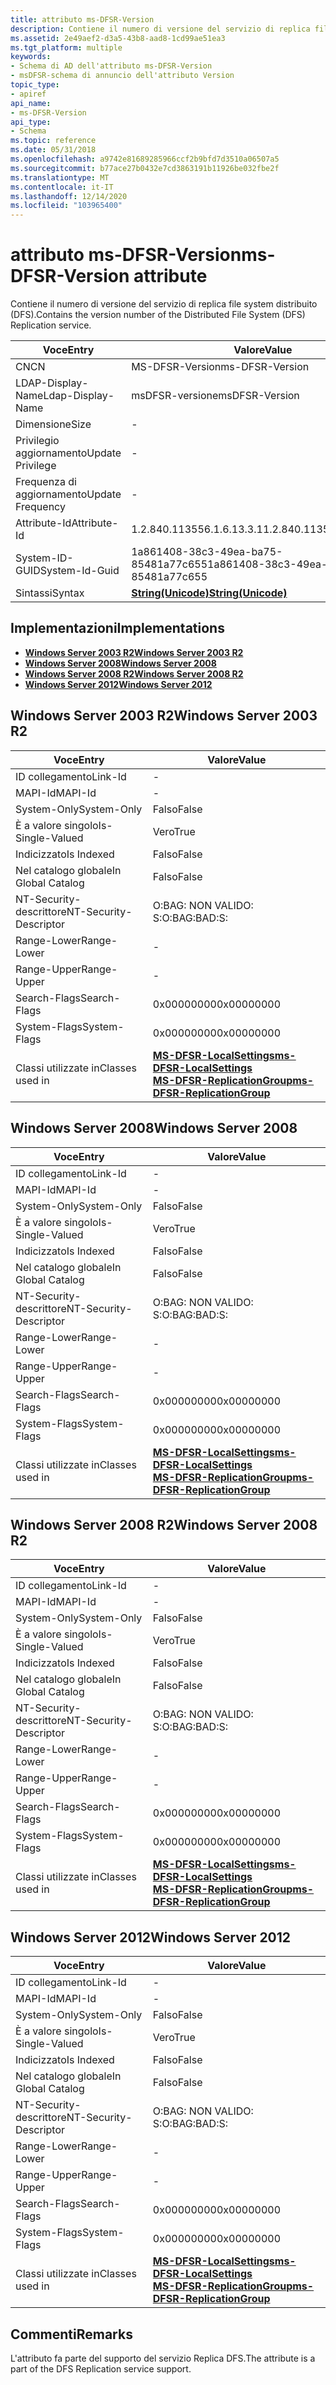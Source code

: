 ```yaml
---
title: attributo ms-DFSR-Version
description: Contiene il numero di versione del servizio di replica file system distribuito (DFS).
ms.assetid: 2e49aef2-d3a5-43b8-aad8-1cd99ae51ea3
ms.tgt_platform: multiple
keywords:
- Schema di AD dell'attributo ms-DFSR-Version
- msDFSR-schema di annuncio dell'attributo Version
topic_type:
- apiref
api_name:
- ms-DFSR-Version
api_type:
- Schema
ms.topic: reference
ms.date: 05/31/2018
ms.openlocfilehash: a9742e81689285966ccf2b9bfd7d3510a06507a5
ms.sourcegitcommit: b77ace27b0432e7cd3863191b11926be032fbe2f
ms.translationtype: MT
ms.contentlocale: it-IT
ms.lasthandoff: 12/14/2020
ms.locfileid: "103965400"
---
```

# <a name="ms-dfsr-version-attribute"></a><span data-ttu-id="623b5-105">attributo ms-DFSR-Version</span><span class="sxs-lookup"><span data-stu-id="623b5-105">ms-DFSR-Version attribute</span></span>

<span data-ttu-id="623b5-106">Contiene il numero di versione del servizio di replica file system distribuito (DFS).</span><span class="sxs-lookup"><span data-stu-id="623b5-106">Contains the version number of the Distributed File System (DFS) Replication service.</span></span>



| <span data-ttu-id="623b5-107">Voce</span><span class="sxs-lookup"><span data-stu-id="623b5-107">Entry</span></span> | <span data-ttu-id="623b5-108">Valore</span><span class="sxs-lookup"><span data-stu-id="623b5-108">Value</span></span> |
|-------------------|---------------------------------------------|
| <span data-ttu-id="623b5-109">CN</span><span class="sxs-lookup"><span data-stu-id="623b5-109">CN</span></span>                | <span data-ttu-id="623b5-110">MS-DFSR-Version</span><span class="sxs-lookup"><span data-stu-id="623b5-110">ms-DFSR-Version</span></span>                             |
| <span data-ttu-id="623b5-111">LDAP-Display-Name</span><span class="sxs-lookup"><span data-stu-id="623b5-111">Ldap-Display-Name</span></span> | <span data-ttu-id="623b5-112">msDFSR-versione</span><span class="sxs-lookup"><span data-stu-id="623b5-112">msDFSR-Version</span></span>                              |
| <span data-ttu-id="623b5-113">Dimensione</span><span class="sxs-lookup"><span data-stu-id="623b5-113">Size</span></span>              | \-                                          |
| <span data-ttu-id="623b5-114">Privilegio aggiornamento</span><span class="sxs-lookup"><span data-stu-id="623b5-114">Update Privilege</span></span>  | \-                                          |
| <span data-ttu-id="623b5-115">Frequenza di aggiornamento</span><span class="sxs-lookup"><span data-stu-id="623b5-115">Update Frequency</span></span>  | \-                                          |
| <span data-ttu-id="623b5-116">Attribute-Id</span><span class="sxs-lookup"><span data-stu-id="623b5-116">Attribute-Id</span></span>      | <span data-ttu-id="623b5-117">1.2.840.113556.1.6.13.3.1</span><span class="sxs-lookup"><span data-stu-id="623b5-117">1.2.840.113556.1.6.13.3.1</span></span>                   |
| <span data-ttu-id="623b5-118">System-ID-GUID</span><span class="sxs-lookup"><span data-stu-id="623b5-118">System-Id-Guid</span></span>    | <span data-ttu-id="623b5-119">1a861408-38c3-49ea-ba75-85481a77c655</span><span class="sxs-lookup"><span data-stu-id="623b5-119">1a861408-38c3-49ea-ba75-85481a77c655</span></span>        |
| <span data-ttu-id="623b5-120">Sintassi</span><span class="sxs-lookup"><span data-stu-id="623b5-120">Syntax</span></span>            | [<span data-ttu-id="623b5-121">**String(Unicode)**</span><span class="sxs-lookup"><span data-stu-id="623b5-121">**String(Unicode)**</span></span>](s-string-unicode.md) |



## <a name="implementations"></a><span data-ttu-id="623b5-122">Implementazioni</span><span class="sxs-lookup"><span data-stu-id="623b5-122">Implementations</span></span>

-   [<span data-ttu-id="623b5-123">**Windows Server 2003 R2**</span><span class="sxs-lookup"><span data-stu-id="623b5-123">**Windows Server 2003 R2**</span></span>](#windows-server-2003-r2)
-   [<span data-ttu-id="623b5-124">**Windows Server 2008**</span><span class="sxs-lookup"><span data-stu-id="623b5-124">**Windows Server 2008**</span></span>](#windows-server-2008)
-   [<span data-ttu-id="623b5-125">**Windows Server 2008 R2**</span><span class="sxs-lookup"><span data-stu-id="623b5-125">**Windows Server 2008 R2**</span></span>](#windows-server-2008-r2)
-   [<span data-ttu-id="623b5-126">**Windows Server 2012**</span><span class="sxs-lookup"><span data-stu-id="623b5-126">**Windows Server 2012**</span></span>](#windows-server-2012)

## <a name="windows-server-2003-r2"></a><span data-ttu-id="623b5-127">Windows Server 2003 R2</span><span class="sxs-lookup"><span data-stu-id="623b5-127">Windows Server 2003 R2</span></span>



| <span data-ttu-id="623b5-128">Voce</span><span class="sxs-lookup"><span data-stu-id="623b5-128">Entry</span></span> | <span data-ttu-id="623b5-129">Valore</span><span class="sxs-lookup"><span data-stu-id="623b5-129">Value</span></span> |
|------------------------|---------------------------------------------------------------------------------------------------------------------------------------------|
| <span data-ttu-id="623b5-130">ID collegamento</span><span class="sxs-lookup"><span data-stu-id="623b5-130">Link-Id</span></span>                | \-                                                                                                                                          |
| <span data-ttu-id="623b5-131">MAPI-Id</span><span class="sxs-lookup"><span data-stu-id="623b5-131">MAPI-Id</span></span>                | \-                                                                                                                                          |
| <span data-ttu-id="623b5-132">System-Only</span><span class="sxs-lookup"><span data-stu-id="623b5-132">System-Only</span></span>            | <span data-ttu-id="623b5-133">Falso</span><span class="sxs-lookup"><span data-stu-id="623b5-133">False</span></span>                                                                                                                                       |
| <span data-ttu-id="623b5-134">È a valore singolo</span><span class="sxs-lookup"><span data-stu-id="623b5-134">Is-Single-Valued</span></span>       | <span data-ttu-id="623b5-135">Vero</span><span class="sxs-lookup"><span data-stu-id="623b5-135">True</span></span>                                                                                                                                        |
| <span data-ttu-id="623b5-136">Indicizzato</span><span class="sxs-lookup"><span data-stu-id="623b5-136">Is Indexed</span></span>             | <span data-ttu-id="623b5-137">Falso</span><span class="sxs-lookup"><span data-stu-id="623b5-137">False</span></span>                                                                                                                                       |
| <span data-ttu-id="623b5-138">Nel catalogo globale</span><span class="sxs-lookup"><span data-stu-id="623b5-138">In Global Catalog</span></span>      | <span data-ttu-id="623b5-139">Falso</span><span class="sxs-lookup"><span data-stu-id="623b5-139">False</span></span>                                                                                                                                       |
| <span data-ttu-id="623b5-140">NT-Security-descrittore</span><span class="sxs-lookup"><span data-stu-id="623b5-140">NT-Security-Descriptor</span></span> | <span data-ttu-id="623b5-141">O:BAG: NON VALIDO: S:</span><span class="sxs-lookup"><span data-stu-id="623b5-141">O:BAG:BAD:S:</span></span>                                                                                                                                |
| <span data-ttu-id="623b5-142">Range-Lower</span><span class="sxs-lookup"><span data-stu-id="623b5-142">Range-Lower</span></span>            | \-                                                                                                                                          |
| <span data-ttu-id="623b5-143">Range-Upper</span><span class="sxs-lookup"><span data-stu-id="623b5-143">Range-Upper</span></span>            | \-                                                                                                                                          |
| <span data-ttu-id="623b5-144">Search-Flags</span><span class="sxs-lookup"><span data-stu-id="623b5-144">Search-Flags</span></span>           | <span data-ttu-id="623b5-145">0x00000000</span><span class="sxs-lookup"><span data-stu-id="623b5-145">0x00000000</span></span>                                                                                                                                  |
| <span data-ttu-id="623b5-146">System-Flags</span><span class="sxs-lookup"><span data-stu-id="623b5-146">System-Flags</span></span>           | <span data-ttu-id="623b5-147">0x00000000</span><span class="sxs-lookup"><span data-stu-id="623b5-147">0x00000000</span></span>                                                                                                                                  |
| <span data-ttu-id="623b5-148">Classi utilizzate in</span><span class="sxs-lookup"><span data-stu-id="623b5-148">Classes used in</span></span>        | [<span data-ttu-id="623b5-149">**MS-DFSR-LocalSettings**</span><span class="sxs-lookup"><span data-stu-id="623b5-149">**ms-DFSR-LocalSettings**</span></span>](c-msdfsr-localsettings.md)<br/> [<span data-ttu-id="623b5-150">**MS-DFSR-ReplicationGroup**</span><span class="sxs-lookup"><span data-stu-id="623b5-150">**ms-DFSR-ReplicationGroup**</span></span>](c-msdfsr-replicationgroup.md)<br/> |



## <a name="windows-server-2008"></a><span data-ttu-id="623b5-151">Windows Server 2008</span><span class="sxs-lookup"><span data-stu-id="623b5-151">Windows Server 2008</span></span>



| <span data-ttu-id="623b5-152">Voce</span><span class="sxs-lookup"><span data-stu-id="623b5-152">Entry</span></span> | <span data-ttu-id="623b5-153">Valore</span><span class="sxs-lookup"><span data-stu-id="623b5-153">Value</span></span> |
|------------------------|---------------------------------------------------------------------------------------------------------------------------------------------|
| <span data-ttu-id="623b5-154">ID collegamento</span><span class="sxs-lookup"><span data-stu-id="623b5-154">Link-Id</span></span>                | \-                                                                                                                                          |
| <span data-ttu-id="623b5-155">MAPI-Id</span><span class="sxs-lookup"><span data-stu-id="623b5-155">MAPI-Id</span></span>                | \-                                                                                                                                          |
| <span data-ttu-id="623b5-156">System-Only</span><span class="sxs-lookup"><span data-stu-id="623b5-156">System-Only</span></span>            | <span data-ttu-id="623b5-157">Falso</span><span class="sxs-lookup"><span data-stu-id="623b5-157">False</span></span>                                                                                                                                       |
| <span data-ttu-id="623b5-158">È a valore singolo</span><span class="sxs-lookup"><span data-stu-id="623b5-158">Is-Single-Valued</span></span>       | <span data-ttu-id="623b5-159">Vero</span><span class="sxs-lookup"><span data-stu-id="623b5-159">True</span></span>                                                                                                                                        |
| <span data-ttu-id="623b5-160">Indicizzato</span><span class="sxs-lookup"><span data-stu-id="623b5-160">Is Indexed</span></span>             | <span data-ttu-id="623b5-161">Falso</span><span class="sxs-lookup"><span data-stu-id="623b5-161">False</span></span>                                                                                                                                       |
| <span data-ttu-id="623b5-162">Nel catalogo globale</span><span class="sxs-lookup"><span data-stu-id="623b5-162">In Global Catalog</span></span>      | <span data-ttu-id="623b5-163">Falso</span><span class="sxs-lookup"><span data-stu-id="623b5-163">False</span></span>                                                                                                                                       |
| <span data-ttu-id="623b5-164">NT-Security-descrittore</span><span class="sxs-lookup"><span data-stu-id="623b5-164">NT-Security-Descriptor</span></span> | <span data-ttu-id="623b5-165">O:BAG: NON VALIDO: S:</span><span class="sxs-lookup"><span data-stu-id="623b5-165">O:BAG:BAD:S:</span></span>                                                                                                                                |
| <span data-ttu-id="623b5-166">Range-Lower</span><span class="sxs-lookup"><span data-stu-id="623b5-166">Range-Lower</span></span>            | \-                                                                                                                                          |
| <span data-ttu-id="623b5-167">Range-Upper</span><span class="sxs-lookup"><span data-stu-id="623b5-167">Range-Upper</span></span>            | \-                                                                                                                                          |
| <span data-ttu-id="623b5-168">Search-Flags</span><span class="sxs-lookup"><span data-stu-id="623b5-168">Search-Flags</span></span>           | <span data-ttu-id="623b5-169">0x00000000</span><span class="sxs-lookup"><span data-stu-id="623b5-169">0x00000000</span></span>                                                                                                                                  |
| <span data-ttu-id="623b5-170">System-Flags</span><span class="sxs-lookup"><span data-stu-id="623b5-170">System-Flags</span></span>           | <span data-ttu-id="623b5-171">0x00000000</span><span class="sxs-lookup"><span data-stu-id="623b5-171">0x00000000</span></span>                                                                                                                                  |
| <span data-ttu-id="623b5-172">Classi utilizzate in</span><span class="sxs-lookup"><span data-stu-id="623b5-172">Classes used in</span></span>        | [<span data-ttu-id="623b5-173">**MS-DFSR-LocalSettings**</span><span class="sxs-lookup"><span data-stu-id="623b5-173">**ms-DFSR-LocalSettings**</span></span>](c-msdfsr-localsettings.md)<br/> [<span data-ttu-id="623b5-174">**MS-DFSR-ReplicationGroup**</span><span class="sxs-lookup"><span data-stu-id="623b5-174">**ms-DFSR-ReplicationGroup**</span></span>](c-msdfsr-replicationgroup.md)<br/> |



## <a name="windows-server-2008-r2"></a><span data-ttu-id="623b5-175">Windows Server 2008 R2</span><span class="sxs-lookup"><span data-stu-id="623b5-175">Windows Server 2008 R2</span></span>



| <span data-ttu-id="623b5-176">Voce</span><span class="sxs-lookup"><span data-stu-id="623b5-176">Entry</span></span> | <span data-ttu-id="623b5-177">Valore</span><span class="sxs-lookup"><span data-stu-id="623b5-177">Value</span></span> |
|------------------------|---------------------------------------------------------------------------------------------------------------------------------------------|
| <span data-ttu-id="623b5-178">ID collegamento</span><span class="sxs-lookup"><span data-stu-id="623b5-178">Link-Id</span></span>                | \-                                                                                                                                          |
| <span data-ttu-id="623b5-179">MAPI-Id</span><span class="sxs-lookup"><span data-stu-id="623b5-179">MAPI-Id</span></span>                | \-                                                                                                                                          |
| <span data-ttu-id="623b5-180">System-Only</span><span class="sxs-lookup"><span data-stu-id="623b5-180">System-Only</span></span>            | <span data-ttu-id="623b5-181">Falso</span><span class="sxs-lookup"><span data-stu-id="623b5-181">False</span></span>                                                                                                                                       |
| <span data-ttu-id="623b5-182">È a valore singolo</span><span class="sxs-lookup"><span data-stu-id="623b5-182">Is-Single-Valued</span></span>       | <span data-ttu-id="623b5-183">Vero</span><span class="sxs-lookup"><span data-stu-id="623b5-183">True</span></span>                                                                                                                                        |
| <span data-ttu-id="623b5-184">Indicizzato</span><span class="sxs-lookup"><span data-stu-id="623b5-184">Is Indexed</span></span>             | <span data-ttu-id="623b5-185">Falso</span><span class="sxs-lookup"><span data-stu-id="623b5-185">False</span></span>                                                                                                                                       |
| <span data-ttu-id="623b5-186">Nel catalogo globale</span><span class="sxs-lookup"><span data-stu-id="623b5-186">In Global Catalog</span></span>      | <span data-ttu-id="623b5-187">Falso</span><span class="sxs-lookup"><span data-stu-id="623b5-187">False</span></span>                                                                                                                                       |
| <span data-ttu-id="623b5-188">NT-Security-descrittore</span><span class="sxs-lookup"><span data-stu-id="623b5-188">NT-Security-Descriptor</span></span> | <span data-ttu-id="623b5-189">O:BAG: NON VALIDO: S:</span><span class="sxs-lookup"><span data-stu-id="623b5-189">O:BAG:BAD:S:</span></span>                                                                                                                                |
| <span data-ttu-id="623b5-190">Range-Lower</span><span class="sxs-lookup"><span data-stu-id="623b5-190">Range-Lower</span></span>            | \-                                                                                                                                          |
| <span data-ttu-id="623b5-191">Range-Upper</span><span class="sxs-lookup"><span data-stu-id="623b5-191">Range-Upper</span></span>            | \-                                                                                                                                          |
| <span data-ttu-id="623b5-192">Search-Flags</span><span class="sxs-lookup"><span data-stu-id="623b5-192">Search-Flags</span></span>           | <span data-ttu-id="623b5-193">0x00000000</span><span class="sxs-lookup"><span data-stu-id="623b5-193">0x00000000</span></span>                                                                                                                                  |
| <span data-ttu-id="623b5-194">System-Flags</span><span class="sxs-lookup"><span data-stu-id="623b5-194">System-Flags</span></span>           | <span data-ttu-id="623b5-195">0x00000000</span><span class="sxs-lookup"><span data-stu-id="623b5-195">0x00000000</span></span>                                                                                                                                  |
| <span data-ttu-id="623b5-196">Classi utilizzate in</span><span class="sxs-lookup"><span data-stu-id="623b5-196">Classes used in</span></span>        | [<span data-ttu-id="623b5-197">**MS-DFSR-LocalSettings**</span><span class="sxs-lookup"><span data-stu-id="623b5-197">**ms-DFSR-LocalSettings**</span></span>](c-msdfsr-localsettings.md)<br/> [<span data-ttu-id="623b5-198">**MS-DFSR-ReplicationGroup**</span><span class="sxs-lookup"><span data-stu-id="623b5-198">**ms-DFSR-ReplicationGroup**</span></span>](c-msdfsr-replicationgroup.md)<br/> |



## <a name="windows-server-2012"></a><span data-ttu-id="623b5-199">Windows Server 2012</span><span class="sxs-lookup"><span data-stu-id="623b5-199">Windows Server 2012</span></span>



| <span data-ttu-id="623b5-200">Voce</span><span class="sxs-lookup"><span data-stu-id="623b5-200">Entry</span></span> | <span data-ttu-id="623b5-201">Valore</span><span class="sxs-lookup"><span data-stu-id="623b5-201">Value</span></span> |
|------------------------|---------------------------------------------------------------------------------------------------------------------------------------------|
| <span data-ttu-id="623b5-202">ID collegamento</span><span class="sxs-lookup"><span data-stu-id="623b5-202">Link-Id</span></span>                | \-                                                                                                                                          |
| <span data-ttu-id="623b5-203">MAPI-Id</span><span class="sxs-lookup"><span data-stu-id="623b5-203">MAPI-Id</span></span>                | \-                                                                                                                                          |
| <span data-ttu-id="623b5-204">System-Only</span><span class="sxs-lookup"><span data-stu-id="623b5-204">System-Only</span></span>            | <span data-ttu-id="623b5-205">Falso</span><span class="sxs-lookup"><span data-stu-id="623b5-205">False</span></span>                                                                                                                                       |
| <span data-ttu-id="623b5-206">È a valore singolo</span><span class="sxs-lookup"><span data-stu-id="623b5-206">Is-Single-Valued</span></span>       | <span data-ttu-id="623b5-207">Vero</span><span class="sxs-lookup"><span data-stu-id="623b5-207">True</span></span>                                                                                                                                        |
| <span data-ttu-id="623b5-208">Indicizzato</span><span class="sxs-lookup"><span data-stu-id="623b5-208">Is Indexed</span></span>             | <span data-ttu-id="623b5-209">Falso</span><span class="sxs-lookup"><span data-stu-id="623b5-209">False</span></span>                                                                                                                                       |
| <span data-ttu-id="623b5-210">Nel catalogo globale</span><span class="sxs-lookup"><span data-stu-id="623b5-210">In Global Catalog</span></span>      | <span data-ttu-id="623b5-211">Falso</span><span class="sxs-lookup"><span data-stu-id="623b5-211">False</span></span>                                                                                                                                       |
| <span data-ttu-id="623b5-212">NT-Security-descrittore</span><span class="sxs-lookup"><span data-stu-id="623b5-212">NT-Security-Descriptor</span></span> | <span data-ttu-id="623b5-213">O:BAG: NON VALIDO: S:</span><span class="sxs-lookup"><span data-stu-id="623b5-213">O:BAG:BAD:S:</span></span>                                                                                                                                |
| <span data-ttu-id="623b5-214">Range-Lower</span><span class="sxs-lookup"><span data-stu-id="623b5-214">Range-Lower</span></span>            | \-                                                                                                                                          |
| <span data-ttu-id="623b5-215">Range-Upper</span><span class="sxs-lookup"><span data-stu-id="623b5-215">Range-Upper</span></span>            | \-                                                                                                                                          |
| <span data-ttu-id="623b5-216">Search-Flags</span><span class="sxs-lookup"><span data-stu-id="623b5-216">Search-Flags</span></span>           | <span data-ttu-id="623b5-217">0x00000000</span><span class="sxs-lookup"><span data-stu-id="623b5-217">0x00000000</span></span>                                                                                                                                  |
| <span data-ttu-id="623b5-218">System-Flags</span><span class="sxs-lookup"><span data-stu-id="623b5-218">System-Flags</span></span>           | <span data-ttu-id="623b5-219">0x00000000</span><span class="sxs-lookup"><span data-stu-id="623b5-219">0x00000000</span></span>                                                                                                                                  |
| <span data-ttu-id="623b5-220">Classi utilizzate in</span><span class="sxs-lookup"><span data-stu-id="623b5-220">Classes used in</span></span>        | [<span data-ttu-id="623b5-221">**MS-DFSR-LocalSettings**</span><span class="sxs-lookup"><span data-stu-id="623b5-221">**ms-DFSR-LocalSettings**</span></span>](c-msdfsr-localsettings.md)<br/> [<span data-ttu-id="623b5-222">**MS-DFSR-ReplicationGroup**</span><span class="sxs-lookup"><span data-stu-id="623b5-222">**ms-DFSR-ReplicationGroup**</span></span>](c-msdfsr-replicationgroup.md)<br/> |



## <a name="remarks"></a><span data-ttu-id="623b5-223">Commenti</span><span class="sxs-lookup"><span data-stu-id="623b5-223">Remarks</span></span>

<span data-ttu-id="623b5-224">L'attributo fa parte del supporto del servizio Replica DFS.</span><span class="sxs-lookup"><span data-stu-id="623b5-224">The attribute is a part of the DFS Replication service support.</span></span>

 

 





